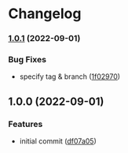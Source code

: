# Changelog

### [1.0.1](https://bitbucket.mecodia.de/projects/WW/repos/check-dein-passwort/compare/diff?targetBranch=v1.0.0&sourceBranch=v1.0.1) (2022-09-01)


### Bug Fixes

* specify tag & branch ([1f02970](https://bitbucket.mecodia.de/projects/WW/repos/check-dein-passwort/commits/1f02970fc6aa83e897922a23ba6a7da4d347d15f))

## 1.0.0 (2022-09-01)


### Features

* initial commit ([df07a05](https://bitbucket.mecodia.de/projects/WW/repos/check-dein-passwort/commits/df07a051b10586ed861b0bcf2dc67e4fb26bcc20))

